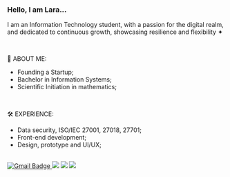 ### Hello, I am Lara...

I am an Information Technology student, with a passion for the digital realm, <br>
and dedicated to continuous growth, showcasing resilience and flexibility ✦ 

<br>

🍄 ABOUT ME:

- Founding a Startup;
- Bachelor in Information Systems;
- Scientific Initiation in mathematics;

<br>

🛠️ EXPERIENCE:

- Data security, ISO/IEC 27001, 27018, 27701; <br>
- Front-end development; <br>
- Design, prototype and UI/UX; <br>

##

<div> 
 <a href="mailto:lscreminmendes@gmail.com">
  <img src="https://img.shields.io/badge/Gmail-D14836?style=for-the-badge&logo=gmail&logoColor=white" alt="Gmail Badge">
</a>
  <a href="https://instagram.com/lara_mendesscr" target="_blank"><img src="https://img.shields.io/badge/-Instagram-%23E4405F?style=for-the-badge&logo=instagram&logoColor=white" target="_blank"></a>
  <a href="https://t.me/larascremin" target="_blank"><img src="https://img.shields.io/badge/Telegram-2CA5E0?style=for-the-badge&logo=telegram&logoColor=white" target="_blank"></a> 
  <a href="https://www.linkedin.com/in/lara-mendes-scremin-742076259" target="_blank"><img src="https://img.shields.io/badge/-LinkedIn-%230077B5?style=for-the-badge&logo=linkedin&logoColor=white" target="_blank"> 
</a> 
</div>
